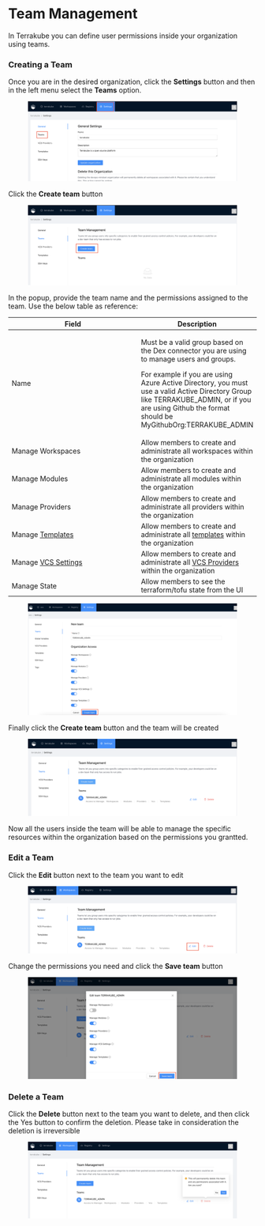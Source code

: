 # Team Management

In Terrakube you can define user permissions inside your organization using teams.

### Creating a Team

Once you are in the desired organization, click the **Settings** button and then in the left menu select the **Teams** option.

<figure><img src="../../.gitbook/assets/image (286).png" alt=""><figcaption></figcaption></figure>

Click the **Create team** button

<figure><img src="../../.gitbook/assets/image (276).png" alt=""><figcaption></figcaption></figure>

In the popup, provide the team name and the permissions assigned to the team. Use the below table as reference:

<table><thead><tr><th width="341">Field</th><th>Description</th></tr></thead><tbody><tr><td>Name</td><td><p>Must be a valid group based on the Dex connector you are using to manage users and groups.</p><p>For example if you are using Azure Active Directory, you must use a valid Active Directory Group like TERRAKUBE_ADMIN, or if you are using Github the format should be MyGithubOrg:TERRAKUBE_ADMIN</p></td></tr><tr><td>Manage Workspaces</td><td>Allow members to create and administrate all workspaces within the organization</td></tr><tr><td>Manage Modules</td><td>Allow members to create and administrate all modules within the organization</td></tr><tr><td>Manage Providers</td><td>Allow members to create and administrate all providers within the organization</td></tr><tr><td>Manage <a href="templates/">Templates</a></td><td>Allow members to create and administrate all <a href="templates/">templates</a> within the organization</td></tr><tr><td>Manage <a href="../vcs-providers/">VCS Settings</a></td><td>Allow members to create and administrate all <a href="../vcs-providers/">VCS Providers</a> within the organization</td></tr><tr><td>Manage State</td><td>Allow members to see the terraform/tofu state from the UI</td></tr></tbody></table>

<figure><img src="../../.gitbook/assets/image (350).png" alt=""><figcaption></figcaption></figure>

Finally click the **Create team** button and the team will be created

<figure><img src="../../.gitbook/assets/image (169).png" alt=""><figcaption></figcaption></figure>

Now all the users inside the team will be able to manage the specific resources within the organization based on the permissions you grantted.

### Edit a Team

Click the **Edit** button next to the team you want to edit

<figure><img src="../../.gitbook/assets/image (253).png" alt=""><figcaption></figcaption></figure>

Change the permissions you need and click the **Save team** button

<figure><img src="../../.gitbook/assets/image (184).png" alt=""><figcaption></figcaption></figure>

### Delete a Team

Click the **Delete** button next to the team you want to delete, and then click the Yes button to confirm the deletion. Please take in consideration the deletion is irreversible

<figure><img src="../../.gitbook/assets/image (185).png" alt=""><figcaption></figcaption></figure>
